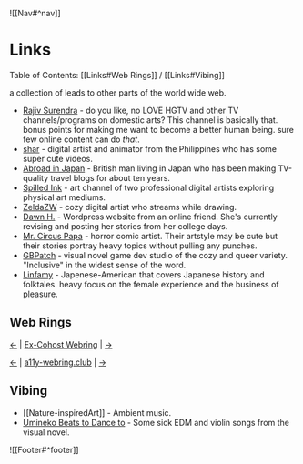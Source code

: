 ![[Nav#^nav]]

# Links
Table of Contents: [[Links#Web Rings]] / [[Links#Vibing]]

a collection of leads to other parts of the world wide web.

- [Rajiv Surendra](https://www.youtube.com/@rajivsurendra) - do you like, no LOVE HGTV and other TV channels/programs on domestic arts? This channel is basically that. bonus points for making me want to become a better human being. sure few online content can do *that*.
- [shar](https://www.youtube.com/@shar) - digital artist and animator from the Philippines who has some super cute videos.
- [Abroad in Japan](https://www.youtube.com/@AbroadinJapan) - British man living in Japan who has been making TV-quality travel blogs for about ten years.
- [Spilled Ink](https://www.youtube.com/@SpilledInkyt) - art channel of two professional digital artists exploring physical art mediums.
- [ZeldaZW](https://www.twitch.tv/zeldacw) - cozy digital artist who streams while drawing.
- [Dawn H.](https://dawnahwriting.wordpress.com/) - Wordpress website from an online friend. She's currently revising and posting her stories from her college days.
- [Mr. Circus Papa](https://tapas.io/MrCircusPapa) - horror comic artist. Their artstyle may be cute but their stories portray heavy topics without pulling any punches.
- [GBPatch](https://gbpatch.itch.io/) - visual novel game dev studio of the cozy and queer variety. "Inclusive" in the widest sense of the word.
- [Linfamy](https://www.youtube.com/channel/UCBkqDNqao03ldC3u78-Pp8g) - Japenese-American that covers Japanese history and folktales. heavy focus on the female experience and the business of pleasure.

<!--<a href="">![[#]]</a>-->
<!--<a href="">![[#]]</a>-->

## Web Rings
<a href="https://cwr.beesbuzz.biz/redirect?dir=prev&from=https%3A%2F%2Fmaryseph.neocities.org%2F">&larr;</a> &#124; <a href="https://cwr.beesbuzz.biz/">Ex-Cohost Webring</a> &#124; <a href="https://cwr.beesbuzz.biz/redirect?from=https%3A%2F%2Fmaryseph.neocities.org%2F">&rarr;</a>

<nav class="a11y-webring-club" aria-labelledby="a11y-webring-club">
<p><a rel="external" referrerpolicy="strict-origin" href="https://a11y-webring.club/prev">&larr;</a> &#124;
<a rel="external" href="https://a11y-webring.club/">a11y-webring.club</a> &#124;
<a rel="external" referrerpolicy="strict-origin" href="https://a11y-webring.club/next">&rarr;</a>

## Vibing

- [[Nature-inspiredArt]] - Ambient music.
- [Umineko Beats to Dance to](https://open.spotify.com/playlist/5WnPqI707Kjouuz3QQpWRT?si=170747dbe9694c52) - Some sick EDM and violin songs from the visual novel.

![[Footer#^footer]]